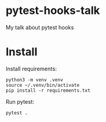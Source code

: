 # pytest-hooks-talk
My talk about pytest hooks

# Install

Install requirements:

```
python3 -m venv .venv
source ~/.venv/bin/activate
pip install -r requirements.txt
```

Run pytest:

```
pytest .
```

